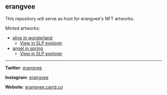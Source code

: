## erangvee
This repository will serve as host for erangvee's NFT artworks.

Minted artworks:
- [alive in wonderland](https://www.juungle.net/#/assets/2a0f3efd8bd56125084dbe34d8f9dcafdf4032626d8169dada38af2194ea76b3)
  * [View in SLP explorer](https://simpleledger.info/#token/2a0f3efd8bd56125084dbe34d8f9dcafdf4032626d8169dada38af2194ea76b3)
- [angel in spring](https://www.juungle.net/#/assets/807c2b084cc173d07ad9b95967b806c358fb650253e33fffa6360451262f59d4)
  * [View in SLP explorer](https://simpleledger.info/#token/807c2b084cc173d07ad9b95967b806c358fb650253e33fffa6360451262f59d4)

---

**Twitter**: [erangvee](https://twitter.com/erangvee)

**Instagram**: [erangvee](https://www.instagram.com/erangvee/)

**Website**: [erangvee.carrd.co](https://erangvee.carrd.co/)


 
